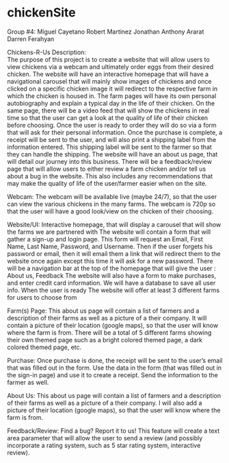 # chickenSite
Group #4: 
Miguel Cayetano
Robert Martinez
Jonathan Anthony
Ararat Darren Ferahyan

Chickens-R-Us
Description:	
	The purpose of this project is to create a website that will allow users to view chickens via a webcam and ultimately order eggs from their desired chicken. The website will have an interactive homepage that will have a navigational carousel that will mainly show images of chickens and once clicked on a specific chicken image it will redirect to the respective farm in which the chicken is housed in. The farm pages will have its own personal autobiography and explain a typical day in the life of their chicken. On the same page, there will be a video feed that will show the chickens in real time so that the user can get a look at the quality of life of their chicken before choosing. Once the user is ready to order they will do so via a form that will ask for their personal information. Once the purchase is complete, a receipt will be sent to the user, and will also print a shipping label from the information entered. This shipping label will be sent to the farmer so that they can handle the shipping. The website will have an about us page, that will detail our journey into this business. There will be a feedback/review page that will allow users to either review a farm chicken and/or tell us about a bug in the website. This also includes any recommendations that may make the quality of life of the user/farmer easier when on the site. 


Webcam:
The webcam will be available live (maybe 24/7), so that the user can view the various chickens in the many farms. 
The webcam is 720p so that the user will have a good look/view on the chicken of their choosing. 


Website/UI:	
Interactive homepage, that will display a carousel that will show the farms we are partnered with
The website will contain a form that will gather a sign-up and login page. This form will request an Email, First Name, Last Name, Password, and Username. Then if the user forgets his password or email, then it will email them a link that will redirect them to the website once again except this time it will ask for a new password. 
There will be a navigation bar at the top of the homepage that will give the user : About us, Feedback 
The website will also have a form to make purchases, and enter credit card information.
We will have a database to save all user info.
When the user is ready 
The website will offer at least 3 different farms for users to choose from




Farm(s) Page: 
This about us page will contain a list of farmers and a description of their farms as well as a picture of a their company. 
It will contain a picture of their location (google maps), so that the user will know where the farm is from.
There will be a total of 5 different farms showing their own themed page such as a bright 
 	colored themed page, a dark colored themed page, etc.


Purchase:
Once purchase is done, the receipt will be sent to the user’s email that was filled out in the form. Use the data in the form (that was filled out in the sign-in page) and use it to create a receipt. Send the information to the farmer as well.
	

About Us:
This about us page will contain a list of farmers and a description of their farms as well as a picture of a their company. I will also add a picture of their location (google maps), so that the user will know where the farm is from.



Feedback/Review:
Find a bug? Report it to us!
This feature will create a text area parameter that will allow the user to send a review (and possibly incorporate a rating system, such as 5 star rating system, interactive review).
